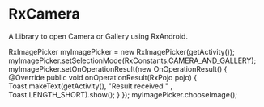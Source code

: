 # RxCamera
A Library to open Camera or Gallery using RxAndroid.


RxImagePicker myImagePicker = new RxImagePicker(getActivity());
        myImagePicker.setSelectionMode(RxConstants.CAMERA_AND_GALLERY);
        myImagePicker.setOnOperationResult(new OnOperationResult() {
            @Override
            public void onOperationResult(RxPojo pojo) {
                Toast.makeText(getActivity(), "Result received " , Toast.LENGTH_SHORT).show();
            }
        });
        myImagePicker.chooseImage();

